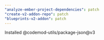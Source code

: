 ```yaml
---
"analyze-ember-project-dependencies": patch
"create-v2-addon-repo": patch
"blueprints-v2-addon": patch
---
```


Installed @codemod-utils/package-json@v3
